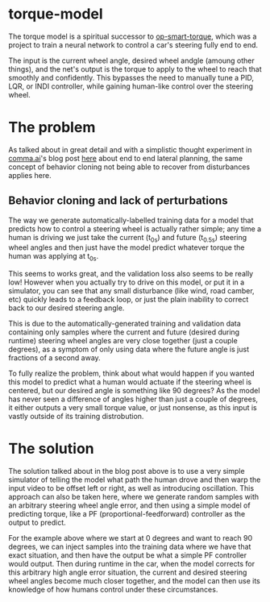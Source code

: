 # torque-model

The torque model is a spiritual successor to [op-smart-torque](https://github.com/sshane/op-smart-torque), which was a project to train a neural network to control a car's steering fully end to end.

The input is the current wheel angle, desired wheel andgle (amoung other things), and the net's output is the torque to apply to the wheel to reach that smoothly and confidently. This bypasses the need to manually tune a PID, LQR, or INDI controller, while gaining human-like control over the steering wheel.

# The problem

As talked about in great detail and with a simplistic thought experiment in [comma.ai](https://comma.ai)'s blog post [here](https://blog.comma.ai/end-to-end-lateral-planning/) about end to end lateral planning, the same concept of behavior cloning not being able to recover from disturbances applies here.

## Behavior cloning and lack of perturbations

The way we generate automatically-labelled training data for a model that predicts how to control a steering wheel is actually rather simple; any time a human is driving we just take the current (t<sub>0s</sub>) and future (t<sub>0.5s</sub>) steering wheel angles and then just have the model predict whatever torque the human was applying at t<sub>0s</sub>.

This seems to works great, and the validation loss also seems to be really low! However when you actually try to drive on this model, or put it in a simulator, you can see that any small disturbance (like wind, road camber, etc) quickly leads to a feedback loop, or just the plain inability to correct back to our desired steering angle.

This is due to the automatically-generated training and validation data containing only samples where the current and future (desired during runtime) steering wheel angles are very close together (just a couple degrees), as a symptom of only using data where the future angle is just fractions of a second away.

To fully realize the problem, think about what would happen if you wanted this model to predict what a human would actuate if the steering wheel is centered, but our desired angle is something like 90 degrees? As the model has never seen a difference of angles higher than just a couple of degrees, it either outputs a very small torque value, or just nonsense, as this input is vastly outside of its training distrobution.

# The solution

The solution talked about in the blog post above is to use a very simple simulator of telling the model what path the human drove and then warp the input video to be offset left or right, as well as introducing oscillation. This approach can also be taken here, where we generate random samples with an arbitrary steering wheel angle error, and then using a simple model of predicting torque, like a PF (proportional-feedforward) controller as the output to predict.

For the example above where we start at 0 degrees and want to reach 90 degrees, we can inject samples into the training data where we have that exact situation, and then have the output be what a simple PF controller would output. Then during runtime in the car, when the model corrects for this arbitrary high angle error situation, the current and desired steering wheel angles become much closer together, and the model can then use its knowledge of how humans control under these circumstances.
